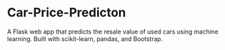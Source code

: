 # Car-Price-Predicton
A Flask web app that predicts the resale value of used cars using machine learning. Built with scikit-learn, pandas, and Bootstrap.
